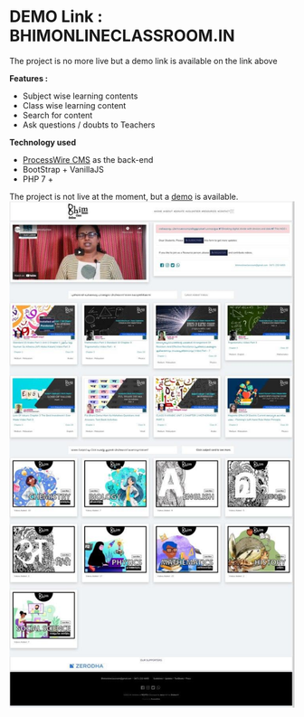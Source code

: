 # DEMO Link : BHIMONLINECLASSROOM.IN 

The project is no more live but a demo link is available on the link above

**Features :**

 - Subject wise learning contents
 - Class wise learning content 
 - Search for content
 - Ask questions / doubts to Teachers

**Technology used** 

 - [ProcessWire CMS](https://processwire.com/) as the back-end 
 - BootStrap + VanillaJS 
 - PHP 7 +


The project is not live at the moment, but a [demo](https://jeevanism.com/bhimon/) is available. 
![enter image description here](https://raw.githubusercontent.com/jeevanism/bhimonlineclassroom/main/photo_2021-10-04_16-07-43.jpg)
